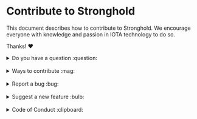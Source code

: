 # Contribute to Stronghold
This document describes how to contribute to Stronghold. We encourage everyone with knowledge and passion in IOTA technology to do so.

Thanks! :heart: 

<details>
<summary>Do you have a question :question:</summary>
<br>

If you have a general or technical question, you can use one of the following resources instead of submitting an issue:

- [**Developer documentation:**](https://wiki.iota.org/) For official information about developing with IOTA technology
- [**Discord:**](https://discord.iota.org/) For real-time chats with the developers and community members
- [**IOTA Governance:**](https://govern.iota.org/) For technical, research or governance discussions with the Research and Development Department at the IOTA Foundation
- [**StackExchange:**](https://iota.stackexchange.com/) For technical and troubleshooting questions
</details>

<br>

<details>
<summary>Ways to contribute :mag:</summary>
<br>

Stronghold is currently being regarded as feature complete, but we cannot anticipate every future extension that might be useful or increases security. 

So to contribute to Stronghold on GitHub, you can:

- Report a bug
- Suggest a new feature as an RFC inside [discussions](https://github.com/iotaledger/stronghold.rs/discussions)
    - _note_ we have a iota-wide TIP process, which includes RFCs. Work in Stronghold specific RFC templates is in progress. 

</details>

<br>

<details>
<summary>Report a bug :bug:</summary>
<br>

This section guides you through reporting a bug. Following these guidelines helps maintainers and the community understand the bug, reproduce the behavior, and find related bugs.

### Before reporting a bug

Please check the following list:

- **Do not open a GitHub issue for security vulnerabilities**, instead, please contact us at [security@iota.org](mailto:security@iota.org).

- **Ensure the bug was not already reported** by searching on GitHub under [**Issues**](https://github.com/iotaledger/stronghold.rs/issues). If the bug has already been reported **and the issue is still open**, add a comment to the existing issue instead of opening a new one.

**Note:** If you find a **Closed** issue that seems similar to what you're experiencing, open a new issue and include a link to the original issue in the body of your new one.

### Submitting a bug report

To report a bug, [open a new issue](https://github.com/iotaledger/stronghold.rs/issues/new), and be sure to include as many details as possible, using the template.

**Note:** Minor changes such as fixing a typo can but do not need an open issue.

If you also want to fix the bug, submit a [pull request](#pull-requests) and reference the issue.
</details>

<br>

<details>
<summary>Suggest a new feature :bulb:</summary>
<br>

This section guides you through suggesting a new feature. Following these guidelines helps maintainers and the community collaborate to find the best possible way forward with your suggestion.

### Before suggesting a new feature

**Ensure the feature has not already been suggested** by searching on GitHub under [**Issues**](https://github.com/iotaledger/stronghold.rs/labels/request).

### Suggesting a new feature

To suggest a new feature, open a [Feature Request](https://github.com/iotaledger/stronghold.rs/issues/new?template=feature_request.yml).

</details>


<br>

<details>
<summary>Code of Conduct :clipboard:</summary>
<br>

This project and everyone participating in it is governed by the [Code of Conduct](.github/CODE_OF_CONDUCT.md).
